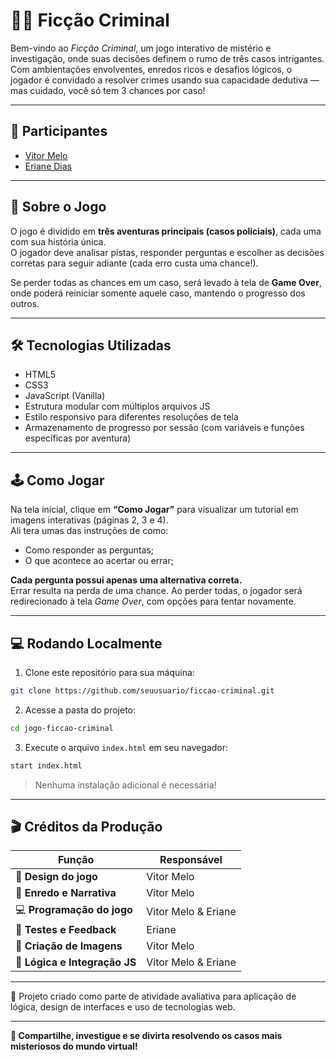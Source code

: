 
# 🕵️‍♂️ Ficção Criminal

Bem-vindo ao *Ficção Criminal*, um jogo interativo de mistério e investigação, onde suas decisões definem o rumo de três casos intrigantes. Com ambientações envolventes, enredos ricos e desafios lógicos, o jogador é convidado a resolver crimes usando sua capacidade dedutiva — mas cuidado, você só tem 3 chances por caso!

---

## 👥 Participantes

- [Vitor Melo](https://github.com/VitorMelo19)  
- [Eriane Dias](#)
---

## 🧠 Sobre o Jogo

O jogo é dividido em **três aventuras principais (casos policiais)**, cada uma com sua história única.  
O jogador deve analisar pistas, responder perguntas e escolher as decisões corretas para seguir adiante (cada erro custa uma chance!).

Se perder todas as chances em um caso, será levado à tela de **Game Over**, onde poderá reiniciar somente aquele caso, mantendo o progresso dos outros.

---

## 🛠️ Tecnologias Utilizadas

- HTML5  
- CSS3  
- JavaScript (Vanilla)  
- Estrutura modular com múltiplos arquivos JS  
- Estilo responsivo para diferentes resoluções de tela  
- Armazenamento de progresso por sessão (com variáveis e funções específicas por aventura)

---

## 🕹️ Como Jogar

Na tela inicial, clique em **“Como Jogar”** para visualizar um tutorial em imagens interativas (páginas 2, 3 e 4).  
Ali tera umas das instruções de como:

- Como responder as perguntas;
- O que acontece ao acertar ou errar;

**Cada pergunta possui apenas uma alternativa correta.**  
Errar resulta na perda de uma chance. Ao perder todas, o jogador será redirecionado à tela *Game Over*, com opções para tentar novamente.

---

## 💻 Rodando Localmente

1. Clone este repositório para sua máquina:

```bash
git clone https://github.com/seuusuario/ficcao-criminal.git
```

2. Acesse a pasta do projeto:

```bash
cd jogo-ficcao-criminal
```

3. Execute o arquivo `index.html` em seu navegador:

```bash
start index.html
```

> Nenhuma instalação adicional é necessária!

---

## 🎬 Créditos da Produção

| Função                      | Responsável             |
|----------------------------|-------------------------|
| 🎨 **Design do jogo**        | Vitor Melo              |
| 🧩 **Enredo e Narrativa**    | Vitor Melo              |
| 💻 **Programação do jogo**   | Vitor Melo & Eriane     |
| 🧪 **Testes e Feedback**     | Eriane                  |
| 🎨 **Criação de Imagens**    | Vitor Melo              |
| 🔄 **Lógica e Integração JS**| Vitor Melo & Eriane     |

---

📌 Projeto criado como parte de atividade avaliativa para aplicação de lógica, design de interfaces e uso de tecnologias web.

---

**🔗 Compartilhe, investigue e se divirta resolvendo os casos mais misteriosos do mundo virtual!**
